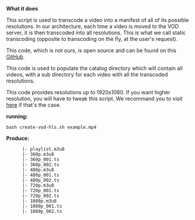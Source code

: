 **What it does**

This script is used to transcode a video into a manifest of all of its possible resolutions.
In our architecture, each time a video is moved to the VOD server, it is then transcoded into all resolutions.
This is what we call static transcoding (opposite to transcoding on the fly, at the user's request).

This code, which is not ours, is open source and can be found on this [GitHub](https://gist.github.com/mrbar42/ae111731906f958b396f30906004b3fa). 

This code is used to populate the catalog directory which will contain all videos, with a sub directory for each video with all the transcoded resolutions.

This code provides resolutions up to 1920x1080. If you want higher resolution, you will have to tweak this script. We recommand you to visit [here](https://docs.peer5.com/guides/production-ready-hls-vod/) if that's the case.

**running:**
```
bash create-vod-hls.sh example.mp4
```

**Produce:**
```
      |- playlist.m3u8
      |- 360p.m3u8
      |- 360p_001.ts
      |- 360p_002.ts
      |- 480p.m3u8
      |- 480p_001.ts
      |- 480p_002.ts
      |- 720p.m3u8
      |- 720p_001.ts
      |- 720p_002.ts
      |- 1080p.m3u8
      |- 1080p_001.ts
      |- 1080p_002.ts  
```

  
